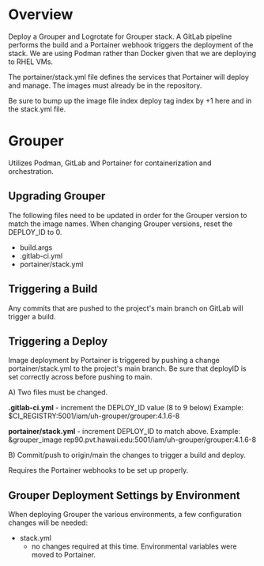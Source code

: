 # Overview

Deploy a Grouper and Logrotate for Grouper stack. A GitLab pipeline performs 
the build and a Portainer webhook triggers the deployment of the stack. We are
using Podman rather than Docker given that we are deploying to RHEL VMs.

The portainer/stack.yml file defines the services that Portainer will deploy 
and manage. The images must already be in the repository.

 Be
sure to bump up the image file index deploy tag index by +1 here and in
the stack.yml file.

# Grouper
Utilizes Podman, GitLab and Portainer for containerization and orchestration.

## Upgrading Grouper
The following files need to be updated in order for the Grouper version to match 
the image names.  When changing Grouper versions, reset the DEPLOY_ID to 0.

- build.args
- .gitlab-ci.yml
- portainer/stack.yml

## Triggering a Build
Any commits that are pushed to the project's main branch on GitLab will trigger
a build.

## Triggering a Deploy
Image deployment by Portainer is triggered by pushing a change 
portainer/stack.yml to the project's main branch. Be sure that deployID is set
correctly across before pushing to main.

A) Two files must be changed. 

**.gitlab-ci.yml** - increment the DEPLOY_ID value (8 to 9 below)
Example:
    $CI_REGISTRY:5001/iam/uh-grouper/grouper:4.1.6-8

**portainer/stack.yml** - increment DEPLOY_ID to match above.
Example:
    &grouper_image rep90.pvt.hawaii.edu:5001/iam/uh-grouper/grouper:4.1.6-8

B) Commit/push to origin/main the changes to trigger a build and deploy.

Requires the Portainer webhooks to be set up properly.

## Grouper Deployment Settings by Environment

When deploying Grouper the various environments, a few configuration changes
will be needed:

- stack.yml
  - no changes required at this time. Environmental variables were moved to Portainer.
